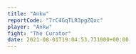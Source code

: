 ```yaml
---
title: "Ankw"
reportCode: "7rC4GqTLR3pgZQxc"
player: "Ankw"
fight: "The Curator"
date: 2021-08-01T19:04:53.731000+00:00
---
```

